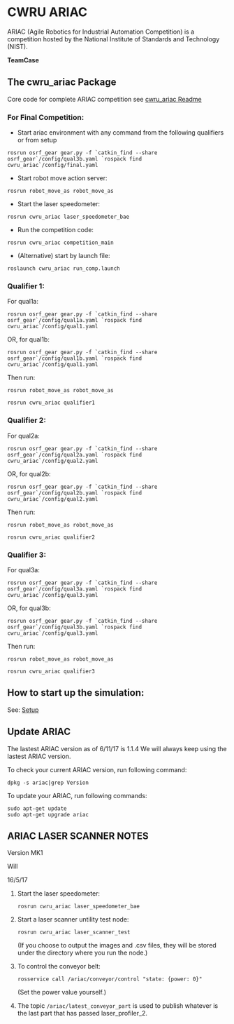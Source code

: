 # CWRU ARIAC

ARIAC (Agile Robotics for Industrial Automation Competition) is a competition hosted by the National Institute of Standards and Technology (NIST).

**TeamCase**

## The cwru_ariac Package

Core code for complete ARIAC competition see [cwru_ariac Readme](https://github.com/cwru-robotics/cwru_ariac/blob/master/cwru_ariac/README.md)

### For Final Competition:

- Start ariac environment with any command from the following qualifiers or from setup

``rosrun osrf_gear gear.py -f `catkin_find --share osrf_gear`/config/qual3b.yaml `rospack find cwru_ariac`/config/final.yaml``

- Start robot move action server:

`rosrun robot_move_as robot_move_as`

- Start the laser speedometer:

`rosrun cwru_ariac laser_speedometer_bae`

- Run the competition code:

`rosrun cwru_ariac competition_main`

- (Alternative) start by launch file:

`roslaunch cwru_ariac run_comp.launch`

### Qualifier 1:

For qual1a:

``rosrun osrf_gear gear.py -f `catkin_find --share osrf_gear`/config/qual1a.yaml `rospack find cwru_ariac`/config/qual1.yaml``

OR, for qual1b:

``rosrun osrf_gear gear.py -f `catkin_find --share osrf_gear`/config/qual1b.yaml `rospack find cwru_ariac`/config/qual1.yaml``

Then run:

`rosrun robot_move_as robot_move_as`

`rosrun cwru_ariac qualifier1`

### Qualifier 2:

For qual2a:

``rosrun osrf_gear gear.py -f `catkin_find --share osrf_gear`/config/qual2a.yaml `rospack find cwru_ariac`/config/qual2.yaml``

OR, for qual2b:

``rosrun osrf_gear gear.py -f `catkin_find --share osrf_gear`/config/qual2b.yaml `rospack find cwru_ariac`/config/qual2.yaml``

Then run:

`rosrun robot_move_as robot_move_as`

`rosrun cwru_ariac qualifier2`

### Qualifier 3:

For qual3a:

``rosrun osrf_gear gear.py -f `catkin_find --share osrf_gear`/config/qual3a.yaml `rospack find cwru_ariac`/config/qual3.yaml``

OR, for qual3b:

``rosrun osrf_gear gear.py -f `catkin_find --share osrf_gear`/config/qual3b.yaml `rospack find cwru_ariac`/config/qual3.yaml``

Then run:

`rosrun robot_move_as robot_move_as`

`rosrun cwru_ariac qualifier3`

## How to start up the simulation:

See: [Setup](https://github.com/cwru-robotics/cwru_ariac/tree/master/setup)

## Update ARIAC

The lastest ARIAC version as of 6/11/17 is 1.1.4
We will always keep using the lastest ARIAC version.

To check your current ARIAC version, run following command:

`dpkg -s ariac|grep Version`

To update your ARIAC, run following commands:

```
sudo apt-get update
sudo apt-get upgrade ariac
```

## ARIAC LASER SCANNER NOTES

Version MK1

  Will

  16/5/17


1. Start the laser speedometer:

   `rosrun cwru_ariac laser_speedometer_bae`

2. Start a laser scanner untility test node:

   `rosrun cwru_ariac laser_scanner_test`

   (If you choose to output the images and .csv files, they will be stored under the directory where you run the node.)

3. To control the conveyor belt:

   `rosservice call /ariac/conveyor/control "state: {power: 0}"`

   (Set the power value yourself.)

4. The topic `/ariac/latest_conveyor_part` is used to publish whatever is the last part that has passed laser_profiler_2.
